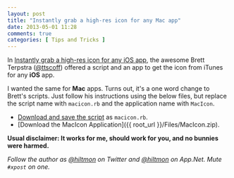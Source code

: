 ```yaml
---
layout: post
title: "Instantly grab a high-res icon for any Mac app"
date: 2013-05-01 11:28
comments: true
categories: [ Tips and Tricks ]
---
```


In [Instantly grab a high-res icon for any iOS app](http://brettterpstra.com/2013/04/28/instantly-grab-a-high-res-icon-for-any-ios-app/), the awesome Brett Terpstra ([@ttscoff](http://twitter.com/ttscoff)) offered a script and an app to get the icon from iTunes for any **iOS** app.

I wanted the same for **Mac** apps. Turns out, it's a one word change to Brett's scripts. Just follow his instructions using the below files, but replace the script name with `macicon.rb` and the application name with `MacIcon`.

* [Download and save the script](https://gist.github.com/hiltmon/5496034) as `macicon.rb`.
* [Download the MacIcon Application]({{ root_url }}/Files/MacIcon.zip).

**Usual disclaimer: It works for me, should work for you, and no bunnies were harmed.**

*Follow the author as [@hiltmon](http://https://twitter.com/hiltmon) on Twitter and [@hiltmon](http://alpha.app.net/hiltmon) on App.Net. Mute `#xpost` on one.*

